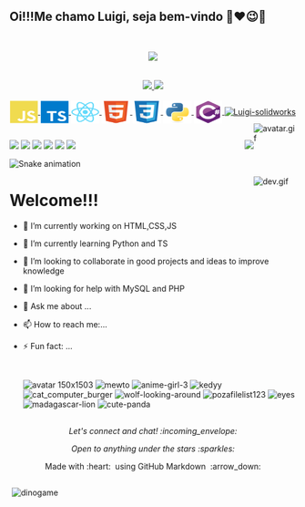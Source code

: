 ## Oi!!!Me chamo Luigi, seja bem-vindo 👋❤️😉🐛
<br>

<p align="center">
  <img src="https://media.giphy.com/media/MeJgB3yMMwIaHmKD4z/giphy.gif" width="30%">
  <br><br>

<div align="center">
  <a href="https://github.com/Luigibei">
  <img height="180em" src="https://github-readme-stats.vercel.app/api?username=Luigibei&show_icons=true&theme=dark&include_all_commits=true&count_private=true"/>
  <img height="180em" src="https://github-readme-stats.vercel.app/api/top-langs/?username=Luigibei&layout=compact&langs_count=7&theme=dark"/>
</div>
  
<div style="display: inline_block"><br>
  <img align="center" alt="Luigi-Js" height="40" width="50" src="https://raw.githubusercontent.com/devicons/devicon/master/icons/javascript/javascript-plain.svg">
  <img align="center" alt="Luigi-Ts" height="40" width="50" src="https://raw.githubusercontent.com/devicons/devicon/master/icons/typescript/typescript-plain.svg">
  <img align="center" alt="Luigi-React" height="40" width="50" src="https://raw.githubusercontent.com/devicons/devicon/master/icons/react/react-original.svg">
  <img align="center" alt="Luigi-HTML" height="40" width="50" src="https://raw.githubusercontent.com/devicons/devicon/master/icons/html5/html5-original.svg">
  <img align="center" alt="Luigi-CSS" height="40" width="50" src="https://raw.githubusercontent.com/devicons/devicon/master/icons/css3/css3-original.svg">
  <img align="center" alt="Luigi-Python" height="40" width="50" src="https://raw.githubusercontent.com/devicons/devicon/master/icons/python/python-original.svg">
  <img align="center" alt="Luigi-Csharp" height="40" width="50" src="https://raw.githubusercontent.com/devicons/devicon/master/icons/csharp/csharp-original.svg">
   <img align="center" alt="Luigi-solidworks" height="40" width="50" src="https://icon-library.com/images/solidworks-icon/solidworks-icon-25.jpg">
  <img align="right" alt="avatar.gif" height="75" width="75" src="https://media.discordapp.net/attachments/763160945916510233/990039427915059270/avatar_3_gif.gif">
  </div>
         
  ##
  
  <div> 
  <a href="https://www.youtube.com/channel/UCLvjUOE0mSjU3SY5G7H_3Vw" target="_blank"><img src="https://img.shields.io/badge/YouTube-FF0000?style=for-the-badge&logo=youtube&logoColor=white" target="_blank"></a>
  <a href="https://www.instagram.com/luigibei/" target="_blank"><img src="https://img.shields.io/badge/-Instagram-%23E4405F?style=for-the-badge&logo=instagram&logoColor=white" target="_blank"></a>
 	<a href="https://www.twitch.tv/pizim" target="_blank"><img src="https://img.shields.io/badge/Twitch-9146FF?style=for-the-badge&logo=twitch&logoColor=white" target="_blank"></a>
 <a href="https://discord.gg/wRXx5XK" target="_blank"><img src="https://img.shields.io/badge/Discord-7289DA?style=for-the-badge&logo=discord&logoColor=white" target="_blank"></a> 
  <a href = "mailto:luigibeii13@gmail.com"><img src="https://img.shields.io/badge/-Gmail-%23333?style=for-the-badge&logo=gmail&logoColor=white" target="_blank"></a>
  <a href="https://www.linkedin.com/in/pier-luigi-bei-34718a156/" target="_blank"><img src="https://img.shields.io/badge/-LinkedIn-%230077B5?style=for-the-badge&logo=linkedin&logoColor=white" target="_blank"></a> 
  <a href="https://twitter.com/_PiZiM"><img align=right src="https://img.shields.io/twitter/follow/_PiZiM?style=social" target="_blank"></a> 
    
  ![Snake animation](https://github.com/Luigibei/Luigibei/blob/output/github-contribution-grid-snake.svg)
  
</div>
  
  <div><img align="right" src="https://gif-avatars.com/img/90x90/hacker.gif" alt="dev.gif" style="width:75px;height:75px;"></div>
  
  <h1> Welcome!!!</h1>
  
- 🔭 I’m currently working on HTML,CSS,JS
- 🌱 I’m currently learning Python and TS
- 👯 I’m looking to collaborate in good projects and ideas to improve knowledge
- 🤔 I’m looking for help with MySQL and PHP
- 💬 Ask me about ...
- 📫 How to reach me:...
- ⚡ Fun fact: ...

  
  <!--Comments-->
  
  <div style="display: inline_block"><br>
    
    ![avatar 150x1503](https://user-images.githubusercontent.com/107987119/175808754-3fecf9a8-a814-4705-a3b2-f882a69080bd.gif)
  ![mewto](https://user-images.githubusercontent.com/107987119/175808482-de7fa9d6-c5c8-424f-8ebf-f7d6310373f0.gif)
![anime-girl-3](https://user-images.githubusercontent.com/107987119/175809354-5a3000a6-9dc6-4976-b879-6fc24f5c182f.gif)
![kedyy](https://user-images.githubusercontent.com/107987119/175809391-476d58e0-d9ae-41f9-ae3b-0cdb1158f631.gif)
    ![cat_computer_burger](https://user-images.githubusercontent.com/107987119/175809632-68cdb435-b60b-42f4-b8b8-90f7d589b8ae.gif)
![wolf-looking-around](https://user-images.githubusercontent.com/107987119/175809596-e7c68ff8-fc6c-415a-a944-30de94e90306.gif)
    ![pozafilelist123](https://user-images.githubusercontent.com/107987119/176103854-81342fea-3a28-47a1-8574-f8d1966295fc.gif)
![eyes](https://user-images.githubusercontent.com/107987119/176105033-5a54f059-ddf3-44df-8154-5191f332b1de.gif)
![madagascar-lion](https://user-images.githubusercontent.com/107987119/176105825-f3e82d49-89bb-45ba-8891-d617789d15be.gif)
![cute-panda](https://user-images.githubusercontent.com/107987119/176105871-59a47f38-70be-4fba-8826-b4fa6d7e7aa5.gif)

  </div>
  
  ##
  
  
  </details>

<p align="center"> 
  <i> Let's connect and chat! :incoming_envelope: </i>
</p>
  
<p align="center">
  <i> Open to anything under the stars :sparkles: </i>
</p>

<p align="center">
  Made with :heart: &nbsp;using GitHub Markdown &nbsp;:arrow_down:
</p>

##

<img align="center"> 
  <img src="https://media.discordapp.net/attachments/763160945916510233/991779418454380625/dino.gif" alt="dinogame" />
</img> 

